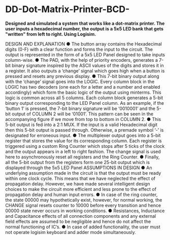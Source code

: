 # DD-Dot-Matrix-Printer-BCD-
**Designed and simulated a system that works like a dot-matrix printer. The user inputs a hexadecimal number, the output is a 5x5 LED bank that gets "written" from left to right. Using Logisim.**

DESIGN AND EXPLANATION
● The button array contains the Hexadecimal digits (0-F) with a clear function and forms
the input to the circuit. The output is represented in the form of a 5x5 LED Panel
designed to take inputs column-wise.
● The PAD, with the help of priority encoders, generates a 7-bit binary signature inspired
by the ASCII values of the digits and stores it in a register. It also outputs a ‘change’
signal which goes high when a button is pressed and resets any previous display.
● This 7-bit binary output along with the ‘change’ signal goes into the LOGIC. Every
column block in the LOGIC has two decoders (one each for a letter and a number and
enabled accordingly) which form the basic logic of the output using minterms. This logic
is common across all 5 columns. Each column block generates a 5-bit binary
output corresponding to the LED Panel column. As an example, if the ‘button 1’ is
pressed, the 7-bit binary signature will be ‘0010001’ and the 5-bit output of
COLUMN 2 will be ‘01001’. This pattern can be seen in the accompanying figure if
we move from top to bottom in COLUMN 2.
● This 5-bit output is fed into a 2:1 MUX. If the input is a valid Hexadecimal digit then this
5-bit output is passed through. Otherwise, a premade symbol ‘-’ is designated for
erroneous input.
● The multiplexer output goes into a 5-bit register that stores the value for its
corresponding column. Each register is triggered using a custom Ring Counter which
stops after 5 ticks of the clock and the output appears in a left to right fashion. The
change signal is used here to asynchronously reset all registers and the Ring Counter.
● Finally, all the 5-bit output from the registers form one 25-bit output which is displayed
through the 5x5 LED Panel
ASSUMPTIONS IN DESIGN
● An underlying assumption made in the circuit is that the output must be ready within one
clock cycle. This means that we have neglected the effect of propagation delay.
However, we have made several intelligent design choices to make the circuit more
efficient and less prone to the effect of propagation delay and human input errors.
● In case of the ring counter, the state 00000 may hypothetically exist, however, for normal
working, the CHANGE signal resets counter to 10000 before every transition and hence
00000 state never occurs in working conditions.
● Resistances, Inductance and Capacitance effects of all connection components
and any external field effects are assumed to be negligible and hence do not affect
the normal functioning of IC’s.
● In case of added functionality, the user must not operate logisim keyboard and adder
mode simultaneously.

